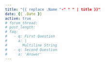 ```yaml
---
title: "{{ replace .Name "-" " " | title }}"
date: {{ .Date }}
active: true
# forum_thread: 
# post_length: 
# faq:
#   - q: First Question
#     a: |
#       Multiline String
#   - q: Second Question
#     a: 'Answer'
---
```




